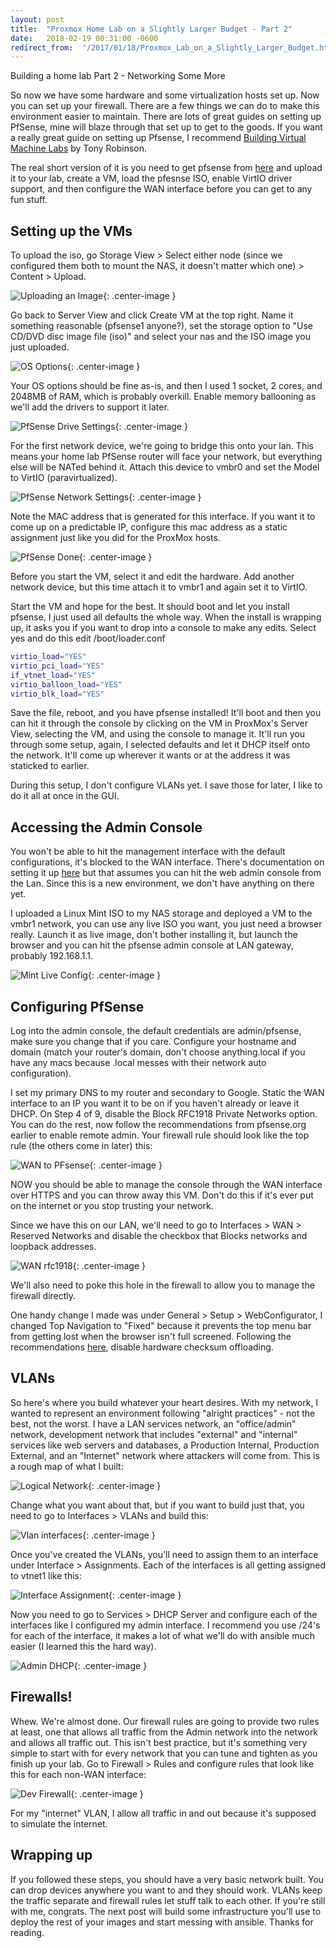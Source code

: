 ```yaml
---
layout: post
title:  "Proxmox Home Lab on a Slightly Larger Budget - Part 2"
date:   2018-02-19 00:31:00 -0600
redirect_from:	"/2017/01/18/Proxmox_Lab_on_a_Slightly_Larger_Budget.html"
---
```


Building a home lab Part 2 - Networking Some More

So now we have some hardware and some virtualization hosts set up. Now you can set up your firewall. There are a few things we can do to make this environment easier to maintain. There are lots of great guides on setting up PfSense, mine will blaze through that set up to get to the goods. If you want a really great guide on setting up Pfsense, I recommend [Building Virtual Machine Labs](https://leanpub.com/avatar) by Tony Robinson. 

The real short version of it is you need to get pfsense from [here](https://www.pfsense.org/download/) and upload it to your lab, create a VM, load the pfesnse ISO, enable VirtIO driver support, and then configure the WAN interface before you can get to any fun stuff. 


## Setting up the VMs

To upload the iso, go Storage View > Select either node (since we configured them both to mount the NAS, it doesn't matter which one) > Content > Upload.

![Uploading an Image]({{site.url}}/images/iso.png){: .center-image }

Go back to Server View and click Create VM at the top right. Name it something reasonable (pfsense1 anyone?), set the storage option to "Use CD/DVD disc image file (iso)" and select your nas and the ISO image you just uploaded. 

![OS Options]({{site.url}}/images/osoption.png){: .center-image }

Your OS options should be fine as-is, and then I used 1 socket, 2 cores, and 2048MB of RAM, which is probably overkill. Enable memory ballooning as we'll add the drivers to support it later. 

![PfSense Drive Settings]({{site.url}}/images/pfsensehdd.png){: .center-image }

For the first network device, we're going to bridge this onto your lan. This means your home lab PfSense router will face your network, but everything else will be NATed behind it. Attach this device to vmbr0 and set the Model to VirtIO (paravirtualized). 

![PfSense Network Settings]({{site.url}}/images/pfvmbr0.png){: .center-image }

Note the MAC address that is generated for this interface. If you want it to come up on a predictable IP, configure this mac address as a static assignment just like you did for the ProxMox hosts. 

![PfSense Done]({{site.url}}/images/pfdone.png){: .center-image }

Before you start the VM, select it and edit the hardware. Add another network device, but this time attach it to vmbr1 and again set it to VirtIO. 

Start the VM and hope for the best. It should boot and let you install pfsense, I just used all defaults the whole way. When the install is wrapping up, it asks you if you want to drop into a console to make any edits. Select yes and do this edit /boot/loader.conf

~~~ bash
virtio_load="YES"
virtio_pci_load="YES"
if_vtnet_load="YES"
virtio_balloon_load="YES"
virtio_blk_load="YES"
~~~

Save the file, reboot, and you have pfsense installed! It'll boot and then you can hit it through the console by clicking on the VM in ProxMox's Server View, selecting the VM, and using the console to manage it. It'll run you through some setup, again, I selected defaults and let it DHCP itself onto the network. It'll come up wherever it wants or at the address it was staticked to earlier. 

During this setup, I don't configure VLANs yet. I save those for later, I like to do it all at once in the GUI. 


## Accessing the Admin Console

You won't be able to hit the management interface with the default configurations, it's blocked to the WAN interface. There's documentation on setting it up [here](https://doc.pfsense.org/index.php/Remote_firewall_Administration) but that assumes you can hit the web admin console from the Lan. Since this is a new environment, we don't have anything on there yet. 

I uploaded a Linux Mint ISO to my NAS storage and deployed a VM to the vmbr1 network, you can use any live ISO you want, you just need a browser really. Launch it as live image, don't bother installing it, but launch the browser and you can hit the pfsense admin console at LAN gateway, probably 192.168.1.1.

![Mint Live Config]({{site.url}}/images/mint-live.png){: .center-image }


## Configuring PfSense

Log into the admin console, the default credentials are admin/pfsense, make sure you change that if you care. Configure your hostname and domain (match your router's domain, don't choose anything.local if you have any macs because .local messes with their network auto configuration).

I set my primary DNS to my router and secondary to Google. Static the WAN interface to an IP you want it to be on if you haven't already or leave it DHCP. On Step 4 of 9, disable the Block RFC1918 Private Networks option. You can do the rest, now follow the recommendations from pfsense.org earlier to enable remote admin. Your firewall rule should look like the top rule (the others come in later) this:

![WAN to PFsense]({{site.url}}/images/wantopfsense.png){: .center-image }

NOW you should be able to manage the console through the WAN interface over HTTPS and you can throw away this VM. Don't do this if it's ever put on the internet or you stop trusting your network.

Since we have this on our LAN, we'll need to go to Interfaces > WAN > Reserved Networks and disable the checkbox that Blocks networks and loopback addresses.

![WAN rfc1918]({{site.url}}/images/rfc1918.png){: .center-image }

We'll also need to poke this hole in the firewall to allow you to manage the firewall directly. 

One handy change I made was under General > Setup > WebConfigurator, I changed Top Navigation to "Fixed" because it prevents the top menu bar from getting lost when the browser isn't full screened. Following the recommendations [here](https://doc.pfsense.org/index.php/Virtualizing_pfSense_on_Proxmox), disable hardware checksum offloading.


## VLANs

So here's where you build whatever your heart desires. With my network, I wanted to represent an environment following "alright practices" - not the best, not the worst. I have a LAN services network, an "office/admin" network, development network that includes "external" and "internal" services like web servers and databases, a Production Internal, Production External, and an "Internet" network where attackers will come from. This is a rough map of what I built:

![Logical Network]({{site.url}}/images/logicalnetwork.png){: .center-image }

Change what you want about that, but if you want to build just that, you need to go to Interfaces > VLANs and build this:

![Vlan interfaces]({{site.url}}/images/vlan-ints.png){: .center-image }

Once you've created the VLANs, you'll need to assign them to an interface under Interface > Assignments. Each of the interfaces is all getting assigned to vtnet1 like this:

![Interface Assignment]({{site.url}}/images/int-assign.png){: .center-image }

Now you need to go to Services > DHCP Server and configure each of the interfaces like I configured my admin interface. I recommend you use /24's for each of the interface, it makes a lot of what we'll do with ansible much easier (I learned this the hard way).

![Admin DHCP]({{site.url}}/images/adminlan.png){: .center-image }


## Firewalls!

Whew. We're almost done. Our firewall rules are going to provide two rules at least, one that allows all traffic from the Admin network into the network and allows all traffic out. This isn't best practice, but it's something very simple to start with for every network that you can tune and tighten as you finish up your lab. Go to Firewall > Rules  and configure rules that look like this for each non-WAN interface:

![Dev Firewall]({{site.url}}/images/devfw.png){: .center-image }

For my "internet" VLAN, I allow all traffic in and out because it's supposed to simulate the internet. 


## Wrapping up

If you followed these steps, you should have a very basic network built. You can drop devices anywhere you want to and they should work. VLANs keep the traffic separate and firewall rules let stuff talk to each other. If you're still with me, congrats. The next post will build some infrastructure you'll use to deploy the rest of your images and start messing with ansible. Thanks for reading. 
